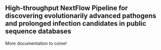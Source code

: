 ## High-throughput NextFlow Pipeline for discovering evolutionarily advanced pathogens and prolonged infection candidates in public sequence databases

More documentation to come!